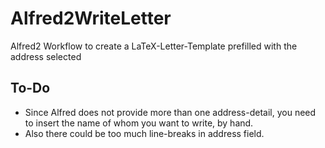 Alfred2WriteLetter
==================

Alfred2 Workflow to create a LaTeX-Letter-Template prefilled with the address selected

To-Do
-----
* Since Alfred does not provide more than one address-detail, you need to insert the name of whom you want to write, by hand.  
* Also there could be too much line-breaks in address field.